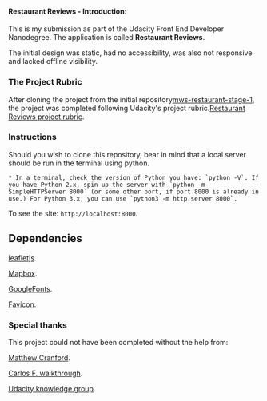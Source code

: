
#### Restaurant Reviews - Introduction:

This is my submission as part of the Udacity Front End Developer Nanodegree. The application is called **Restaurant Reviews**.

The initial design was static, had no accessibility, was also not responsive and lacked offline visibility.

###  The Project Rubric

After cloning the project from the initial repository[mws-restaurant-stage-1](https://github.com/udacity/mws-restaurant-stage-1), the project was completed following Udacity's project rubric.[Restaurant Reviews project rubric](https://review.udacity.com/#!/rubrics/1090/view).

### Instructions

Should you wish to clone this repository, bear in mind that a local server should be run in the terminal using python.

    * In a terminal, check the version of Python you have: `python -V`. If you have Python 2.x, spin up the server with `python -m SimpleHTTPServer 8000` (or some other port, if port 8000 is already in use.) For Python 3.x, you can use `python3 -m http.server 8000`.

To see the site: `http://localhost:8000`.

## Dependencies

[leafletjs](https://leafletjs.com/).

[Mapbox](https://www.mapbox.com/).

[GoogleFonts](https://fonts.google.com/).

[Favicon](https://www.favicon.cc/).

### Special thanks

This project could not have been completed without the help from:

[Matthew Cranford](https://matthewcranford.com/).

[Carlos F. walkthrough](https://www.youtube.com/watch?v=tyVQW2PkFk4&feature=youtu.be).

[Udacity knowledge group](https://knowledge.udacity.com/questions/4583).
